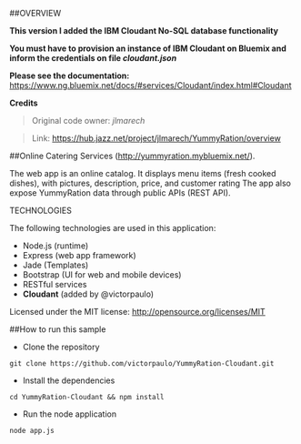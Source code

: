 
##OVERVIEW


**This version I added the IBM Cloudant No-SQL database functionality**

**You must have to provision an instance of IBM Cloudant on Bluemix and inform the credentials on file _cloudant.json_**

**Please see the documentation:** https://www.ng.bluemix.net/docs/#services/Cloudant/index.html#Cloudant

**Credits**

> Original code owner: *jlmarech*

> Link: https://hub.jazz.net/project/jlmarech/YummyRation/overview

##Online Catering Services (http://yummyration.mybluemix.net/).  

The web app is an online catalog. It displays menu items (fresh cooked dishes), with pictures, description, price, and customer rating
The app also expose YummyRation data through public APIs (REST API).


TECHNOLOGIES

The following technologies are used in this application:
- Node.js (runtime)
- Express (web app framework)
- Jade (Templates)
- Bootstrap (UI for web and mobile devices)
- RESTful services 
- **Cloudant** (added by @victorpaulo)

Licensed under the MIT license: http://opensource.org/licenses/MIT

##How to run this sample

- Clone the repository

`git clone https://github.com/victorpaulo/YummyRation-Cloudant.git`

- Install the dependencies

`cd YummyRation-Cloudant && npm install`

- Run the node application

`node app.js`
